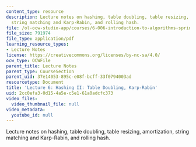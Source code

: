 ```yaml
---
content_type: resource
description: Lecture notes on hashing, table doubling, table resizing, amortization,
  string matching and Karp-Rabin, and rolling hash.
file: /ol-ocw-studio-app/courses/6-006-introduction-to-algorithms-spring-2008/2cc0efa30d154a5ec5e161a0adcfc373_lec6.pdf
file_size: 791974
file_type: application/pdf
learning_resource_types:
- Lecture Notes
license: https://creativecommons.org/licenses/by-nc-sa/4.0/
ocw_type: OCWFile
parent_title: Lecture Notes
parent_type: CourseSection
parent_uid: 37e14053-895c-e08f-bcff-33f0794003ad
resourcetype: Document
title: 'Lecture 6: Hashing II: Table Doubling, Karp-Rabin'
uid: 2cc0efa3-0d15-4a5e-c5e1-61a0adcfc373
video_files:
  video_thumbnail_file: null
video_metadata:
  youtube_id: null
---
```

Lecture notes on hashing, table doubling, table resizing, amortization, string matching and Karp-Rabin, and rolling hash.